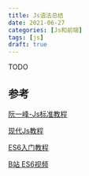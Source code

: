 ```yaml
---
title: Js语法总结
date: 2021-06-27
categories: [Js和前端]
tags: [js]
draft: true
---
```


TODO

## 参考

[阮一峰-Js标准教程](http://javascript.ruanyifeng.com/#htmlapi)

[现代Js教程](https://zh.javascript.info/)

[ES6入门教程](https://es6.ruanyifeng.com/#docs/intro)

[B站 ES6视频](https://www.bilibili.com/video/BV1uK411H7on)

